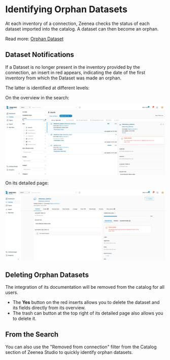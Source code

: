 # Identifying Orphan Datasets

At each inventory of a connection, Zeenea checks the status of each dataset imported into the catalog. A dataset can then become an orphan.

Read more: [Orphan Dataset](../Getting_Started/zeenea-definitions.md##Orphan%20Dataset)
 
## Dataset Notifications

If a Dataset is no longer present in the inventory provided by the connection, an insert in red appears, indicating the date of the first inventory from which the Dataset was made an orphan. 

The latter is identified at different levels:

On the overview in the search:

  ![](./images/zeenea-orphaned-dataset1.png)

On its detailed page:

  ![](./images/zeenea-orphaned-dataset2.png)

## Deleting Orphan Datasets

The integration of its documentation will be removed from the catalog for all users.

* The **Yes** button on the red inserts allows you to delete the dataset and its fields directly from its overview.
* The trash can button at the top right of its detailed page also allows you to delete it.

## From the Search

You can also use the "Removed from connection" filter from the Catalog section of Zeenea Studio to quickly identify orphan datasets.
